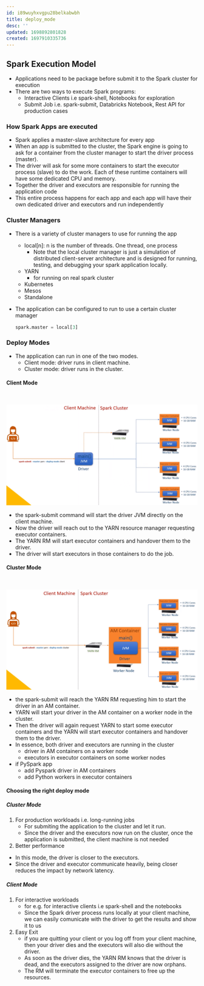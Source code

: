```yaml
---
id: i89wuyhxvgpu28belkabwbh
title: deploy_mode
desc: ''
updated: 1698892801828
created: 1697910335736
---
```


## Spark Execution Model

- Applications need to be package before submit it to the Spark cluster for execution
- There are two ways to execute Spark programs:
  - Interactive Clients i.e spark-shell, Notebooks for exploration
  - Submit Job i.e. spark-submit, Databricks Notebook, Rest API for production cases

### How Spark Apps are executed

- Spark applies a master-slave architecture for every app
- When an app is submitted to the cluster, the Spark engine is going to ask for a container from the cluster manager to start the driver process (master).
- The driver will ask for some more containers to start the executor process (slave) to do the work. Each of these runtime containers will have some dedicated CPU and memory.
- Together the driver and executors are responsible for running the application code
- This entire process happens for each app and each app will have their own dedicated driver and executors and run independently

### Cluster Managers

- There is a variety of cluster managers to use for running the app
  - local[n]: n is the number of threads. One thread, one process
    - Note that the local cluster manager is just a simulation of distributed client-server architecture and is designed for running, testing, and debugging your spark application locally.
  - YARN
    - for running on real spark cluster
  - Kubernetes
  - Mesos
  - Standalone
- The application can be configured to run to use a certain cluster manager

    ``` py
    spark.master = local[3]
    ```

### Deploy Modes

- The application can run in one of the two modes.
  - Client mode: driver runs in client machine.
  - Cluster mode: driver runs in the cluster.

#### Client Mode

<br>

![Alt text](spark_deploy_client.png)

- the spark-submit command will start the driver JVM directly on the client machine.
- Now the driver will reach out to the YARN resource manager requesting executor containers.
- The YARN RM will start executor containers and handover them to the driver.
- The driver will start executors in those containers to do the job.

#### Cluster Mode

<br>

![Alt text](spark_deploy_cluster.png)

- the spark-submit will reach the YARN RM requesting him to start the driver in an AM container.
- YARN will start your driver in the AM container on a worker node in the cluster.
- Then the driver will again request YARN to start some executor containers and the YARN will start executor containers and handover them to the driver.
- In essence, both driver and executors are running in the cluster
  - driver in AM containers on a worker node
  - executors in executor containers on some worker nodes
- if PySpark app
  - add Pyspark driver in AM containers
  - add Python workers in executor containers

#### Choosing the right deploy mode

##### Cluster Mode

1. For production workloads i.e. long-running jobs
   - For submiting the application to the cluster and let it run.
   - Since the driver and the executors now run on the cluster, once the application is submitted, the client machine is not needed
2. Better performance

- In this mode, the driver is closer to the executors.
- Since the driver and executor communicate heavily, being closer reduces the impact by network latency.

##### Client Mode

1. For interactive workloads
   - for e.g. for interactive clients i.e spark-shell and the notebooks
   - Since the Spark driver process runs locally at your client machine, we can easily comunicate with the driver to get the results and show it to us
2. Easy Exit  
   - if you are quitting your client or you log off from your client machine, then your driver dies and the executors will also die without the driver.
   - As soon as the driver dies, the YARN RM knows that the driver is dead, and the executors assigned to the driver are now orphans.
   - The RM will terminate the executor containers to free up the resources.

